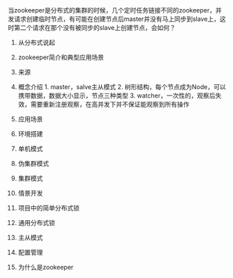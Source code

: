 当zookeeper是分布式的集群的时候，几个定时任务链接不同的zookeeper，并发请求创建临时节点，有可能在创建节点后master并没有马上同步到slave上，这时第二个请求在那个没有被同步的slave上创建节点，会如何？



1. 从分布式说起

2. zookeeper简介和典型应用场景

  1. 来源
  2. 概念介绍
    1. master，salve主从模式
    2. 树形结构，每个节点成为Node，可以携带数据，数据大小显示，节点三种类型
    3. watcher，一次性的，观察后失效，需要重新注册观察，在高并发下并不保证能观察到所有操作

  3. 应用场景

3. 环境搭建

  1. 单机模式
  2. 伪集群模式
  3. 集群模式

4. 情景开发

  1. 项目中的简单分布式锁
  2. 通用分布式锁
  3. 主从模式
  4. 配置管理

5. 为什么是zookeeper


